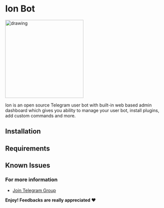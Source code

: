 # Ion Bot

<img src="https://i.imgur.com/ACpy2Pf.png" alt="drawing" width="250"/>

Ion is an open source Telegram user bot with built-in web based admin dashboard which gives you ability to manage your user bot, install plugins, add custom commands and more.

## Installation

## Requirements

## Known Issues

### For more information

- [Join Telegram Group](https://t.me/ionuserbotchat)

**Enjoy! Feedbacks are really appreciated ❤️**
